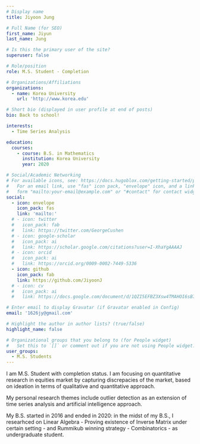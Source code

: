 ```yaml
---
# Display name
title: Jiyoon Jung

# Full Name (for SEO)
first_name: Jiyun
last_name: Jung

# Is this the primary user of the site?
superuser: false

# Role/position
role: M.S. Student - Completion

# Organizations/Affiliations
organizations:
  - name: Korea University
    url: 'http://www.korea.edu'

# Short bio (displayed in user profile at end of posts)
bio: Back to school!

interests:
  - Time Series Analysis

education:
  courses:
    - course: B.S. in Mathematics
      institution: Korea University
      year: 2020

# Social/Academic Networking
# For available icons, see: https://docs.hugoblox.com/getting-started/page-builder/#icons
#   For an email link, use "fas" icon pack, "envelope" icon, and a link in the
#   form "mailto:your-email@example.com" or "#contact" for contact widget.
social:
  - icon: envelope
    icon_pack: fas
    link: 'mailto:'
  # - icon: twitter
  #   icon_pack: fab
  #   link: https://twitter.com/GeorgeCushen
  # - icon: google-scholar
  #   icon_pack: ai
  #   link: https://scholar.google.com/citations?user=I-XhaYgAAAAJ
  # - icon: orcid
  #   icon_pack: ai
  #   link: https://orcid.org/0009-0002-7449-5336
  - icon: github
    icon_pack: fab
    link: https://github.com/JiyoonJ
  # - icon: cv
  #   icon_pack: ai
  #   link: https://docs.google.com/document/d/1QZI5EFBZ3Xsw4TMAHOI6sB7T_JsBC7y4UUIAGhU-sXo/edit?usp=sharing

# Enter email to display Gravatar (if Gravatar enabled in Config)
email: '1626jy@gmail.com'

# Highlight the author in author lists? (true/false)
highlight_name: false

# Organizational groups that you belong to (for People widget)
#   Set this to `[]` or comment out if you are not using People widget.
user_groups:
  - M.S. Students
---
```


<!-- 짧은 자기소개 -->
I am M.S. Student with completion status.
I am focusing on quantitative research in equities market by capturing discrepacies of the market, based on ideation in terms of qualitative and quantitative approach.

<!-- 연구분야/주제 관심사 소개 -->
My personal research themes include outlier detection as an extension of time series analysis and artificial intelligence approach.  

<!-- 그 외의 것/trivia -->
My B.S. started in 2016 and ended in 2020: in the midst of my B.S., I researhced on Linear Algebra - Proving existence of Inverse Matrix under certain setting - and Rummikub winning strategy - Combinatorics - as undergraduate student.
